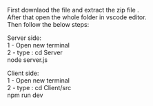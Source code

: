 First downlaod the file and extract the zip file .                                                                          
After that open the whole folder in vscode editor.                                                                        
Then follow the below steps:
                                                             
Server side:                                                                  
1 - Open new terminal                                                           
2 - type : cd Server                                                                                   
          node server.js                                                                 
                 
Client side:                                                                 
1 - Open new terminal                                             
2 - type : cd Client/src                                                   
           npm run dev                                                          


          
